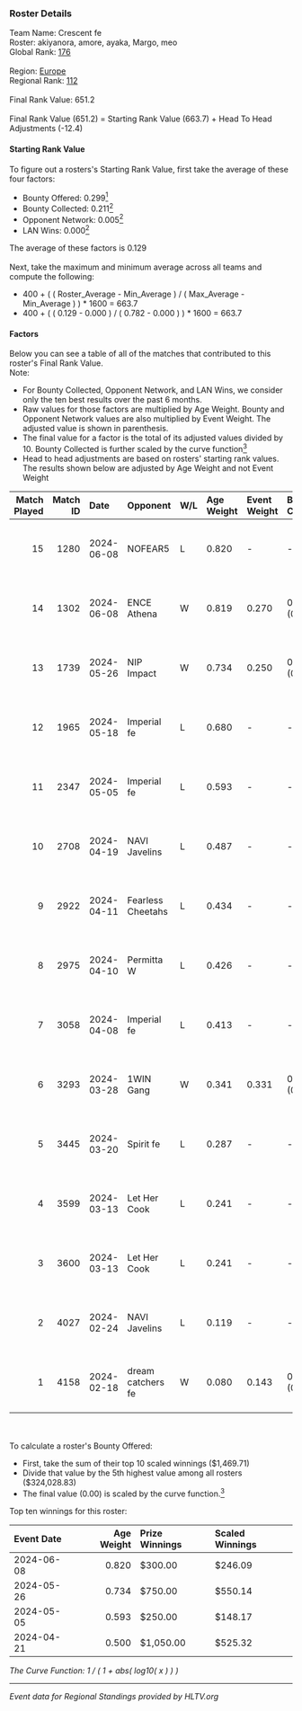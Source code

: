 ### Roster Details<br />
Team Name: Crescent fe<br />
Roster: akiyanora, amore, ayaka, Margo, meo<br />
Global Rank: [176](../standings_global.md)<br />
<br />
Region: [Europe]( ../standings_europe.md)<br />
Regional Rank: [112]( ../standings_europe.md)<br />
<br />
Final Rank Value:  651.2<br />
<br />
Final Rank Value (651.2) = Starting Rank Value (663.7) + Head To Head Adjustments (-12.4)<br />

#### Starting Rank Value<br />
To figure out a rosters's Starting Rank Value, first take the average of these four factors:<br />
- Bounty Offered: 0.299[<sup>1</sup>](#table2)
- Bounty Collected: 0.211[<sup>2</sup>](#table1)
- Opponent Network: 0.005[<sup>2</sup>](#table1)
- LAN Wins: 0.000[<sup>2</sup>](#table1)

The average of these factors is 0.129<br />
<br />
Next, take the maximum and minimum average across all teams and compute the following:<br />
- 400 + ( ( Roster_Average - Min_Average ) / ( Max_Average - Min_Average ) ) * 1600 = 663.7
- 400 + ( ( 0.129 - 0.000 ) / ( 0.782 - 0.000 ) ) * 1600 = 663.7


#### Factors<br />
Below you can see a table of all of the matches that contributed to this roster's Final Rank Value.<br />
Note:<br />

- For Bounty Collected, Opponent Network, and LAN Wins, we consider only the ten best results over the past 6 months.
- Raw values for those factors are multiplied by Age Weight. Bounty and Opponent Network values are also multiplied by Event Weight. The adjusted value is shown in parenthesis.
- The final value for a factor is the total of its adjusted values divided by 10. Bounty Collected is further scaled by the curve function[<sup>3</sup>](#curveFunction)
- Head to head adjustments are based on rosters' starting rank values. The results shown below are adjusted by Age Weight and not Event Weight
<span id="table1"></span><br />


| Match Played | Match ID | Date       | Opponent          | W/L | Age Weight | Event Weight | Bounty Collected | Opponent Network | LAN Wins  | H2H Adj. | Roster                              |
| -: | -: | :- | :- | :- | :- | :- | :- | :- | :- | -: | :- |
|           15 |     1280 | 2024-06-08 | NOFEAR5           | L   | 0.820      | -            | -                | -                | -         |   -12.21 | akiyanora, amore, ayaka, Margo, meo |
|           14 |     1302 | 2024-06-08 | ENCE Athena       | W   | 0.819      | 0.270        | 0.002 (0.001)    | 0.036 (0.008)    | 0 (0.000) |    11.76 | akiyanora, amore, ayaka, Margo, meo |
|           13 |     1739 | 2024-05-26 | NIP Impact        | W   | 0.734      | 0.250        | 0.005 (0.001)    | 0.228 (0.042)    | 0 (0.000) |    14.21 | akiyanora, amore, ayaka, Margo, meo |
|           12 |     1965 | 2024-05-18 | Imperial fe       | L   | 0.680      | -            | -                | -                | -         |    -1.99 | akiyanora, amore, ayaka, Margo, meo |
|           11 |     2347 | 2024-05-05 | Imperial fe       | L   | 0.593      | -            | -                | -                | -         |    -1.77 | akiyanora, amore, ayaka, Margo, meo |
|           10 |     2708 | 2024-04-19 | NAVI Javelins     | L   | 0.487      | -            | -                | -                | -         |    -3.86 | akiyanora, amore, ayaka, Margo, meo |
|            9 |     2922 | 2024-04-11 | Fearless Cheetahs | L   | 0.434      | -            | -                | -                | -         |    -5.94 | akiyanora, amore, ayaka, Margo, meo |
|            8 |     2975 | 2024-04-10 | Permitta W        | L   | 0.426      | -            | -                | -                | -         |    -9.57 | akiyanora, amore, ayaka, Margo, meo |
|            7 |     3058 | 2024-04-08 | Imperial fe       | L   | 0.413      | -            | -                | -                | -         |    -1.40 | akiyanora, amore, ayaka, Margo, meo |
|            6 |     3293 | 2024-03-28 | 1WIN Gang         | W   | 0.341      | 0.331        | 0.001 (0.000)    | 0.017 (0.002)    | 0 (0.000) |     5.27 | akiyanora, amore, ayaka, Margo, meo |
|            5 |     3445 | 2024-03-20 | Spirit fe         | L   | 0.287      | -            | -                | -                | -         |    -4.45 | akiyanora, amore, ayaka, Margo, meo |
|            4 |     3599 | 2024-03-13 | Let Her Cook      | L   | 0.241      | -            | -                | -                | -         |    -1.41 | akiyanora, amore, ayaka, Margo, meo |
|            3 |     3600 | 2024-03-13 | Let Her Cook      | L   | 0.241      | -            | -                | -                | -         |    -1.39 | akiyanora, amore, ayaka, Margo, meo |
|            2 |     4027 | 2024-02-24 | NAVI Javelins     | L   | 0.119      | -            | -                | -                | -         |    -1.12 | akiyanora, amore, ayaka, Margo, meo |
|            1 |     4158 | 2024-02-18 | dream catchers fe | W   | 0.080      | 0.143        | 0.016 (0.000)    | 0.172 (0.002)    | 0 (0.000) |     1.45 | akiyanora, amore, ayaka, Margo, meo |

<br />
<span id="table2"></span><br />
To calculate a roster's Bounty Offered:<br />

- First, take the sum of their top 10 scaled winnings ($1,469.71)
- Divide that value by the 5th highest value among all rosters ($324,028.83)
- The final value (0.00) is scaled by the curve function.[<sup>3</sup>](#curveFunction)

Top ten winnings for this roster:<br />

| Event Date | Age Weight | Prize Winnings | Scaled Winnings |
| :- | -: | :- | :- |
| 2024-06-08 |      0.820 | $300.00        | $246.09         |
| 2024-05-26 |      0.734 | $750.00        | $550.14         |
| 2024-05-05 |      0.593 | $250.00        | $148.17         |
| 2024-04-21 |      0.500 | $1,050.00      | $525.32         |


<span id="curveFunction"></span>_The Curve Function: 1 / ( 1 + abs( log10( x ) ) )_<br />

---
_Event data for Regional Standings provided by HLTV.org_<br />
